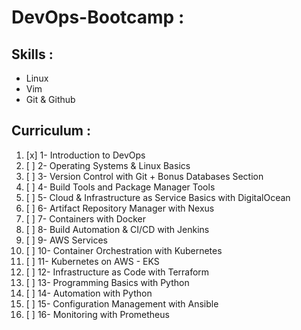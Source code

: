 # DevOps-Bootcamp : 

## Skills :
- Linux
- Vim
- Git & Github 

## Curriculum : 
1. [x] 1- Introduction to DevOps 
2. [ ] 2- Operating Systems & Linux Basics
3. [ ] 3- Version Control with Git + Bonus Databases Section
4. [ ] 4- Build Tools and Package Manager Tools
5. [ ] 5- Cloud & Infrastructure as Service Basics with DigitalOcean
6. [ ] 6- Artifact Repository Manager with Nexus
7. [ ] 7- Containers with Docker
8. [ ] 8- Build Automation & CI/CD with Jenkins
9. [ ] 9- AWS Services
10. [ ] 10- Container Orchestration with Kubernetes
11. [ ] 11- Kubernetes on AWS - EKS
12. [ ] 12- Infrastructure as Code with Terraform
13. [ ] 13- Programming Basics with Python
14. [ ] 14- Automation with Python
15. [ ] 15- Configuration Management with Ansible
16. [ ] 16- Monitoring with Prometheus
